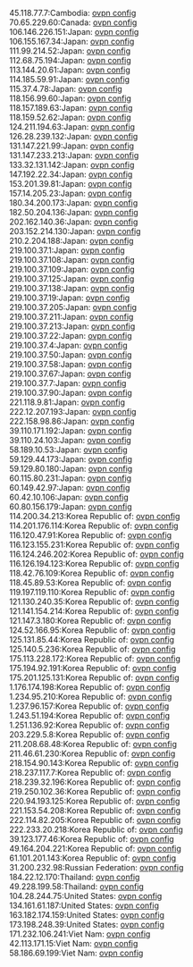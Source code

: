 45.118.77.7:Cambodia: [ovpn config](vpn/45_118_77_7.ovpn)  
70.65.229.60:Canada: [ovpn config](vpn/70_65_229_60.ovpn)  
106.146.226.151:Japan: [ovpn config](vpn/106_146_226_151.ovpn)  
106.155.167.34:Japan: [ovpn config](vpn/106_155_167_34.ovpn)  
111.99.214.52:Japan: [ovpn config](vpn/111_99_214_52.ovpn)  
112.68.75.194:Japan: [ovpn config](vpn/112_68_75_194.ovpn)  
113.144.20.61:Japan: [ovpn config](vpn/113_144_20_61.ovpn)  
114.185.59.91:Japan: [ovpn config](vpn/114_185_59_91.ovpn)  
115.37.4.78:Japan: [ovpn config](vpn/115_37_4_78.ovpn)  
118.156.99.60:Japan: [ovpn config](vpn/118_156_99_60.ovpn)  
118.157.189.63:Japan: [ovpn config](vpn/118_157_189_63.ovpn)  
118.159.52.62:Japan: [ovpn config](vpn/118_159_52_62.ovpn)  
124.211.194.63:Japan: [ovpn config](vpn/124_211_194_63.ovpn)  
126.28.239.132:Japan: [ovpn config](vpn/126_28_239_132.ovpn)  
131.147.221.99:Japan: [ovpn config](vpn/131_147_221_99.ovpn)  
131.147.233.213:Japan: [ovpn config](vpn/131_147_233_213.ovpn)  
133.32.131.142:Japan: [ovpn config](vpn/133_32_131_142.ovpn)  
147.192.22.34:Japan: [ovpn config](vpn/147_192_22_34.ovpn)  
153.201.39.81:Japan: [ovpn config](vpn/153_201_39_81.ovpn)  
157.14.205.23:Japan: [ovpn config](vpn/157_14_205_23.ovpn)  
180.34.200.173:Japan: [ovpn config](vpn/180_34_200_173.ovpn)  
182.50.204.136:Japan: [ovpn config](vpn/182_50_204_136.ovpn)  
202.162.140.36:Japan: [ovpn config](vpn/202_162_140_36.ovpn)  
203.152.214.130:Japan: [ovpn config](vpn/203_152_214_130.ovpn)  
210.2.204.188:Japan: [ovpn config](vpn/210_2_204_188.ovpn)  
219.100.37.1:Japan: [ovpn config](vpn/219_100_37_1.ovpn)  
219.100.37.108:Japan: [ovpn config](vpn/219_100_37_108.ovpn)  
219.100.37.109:Japan: [ovpn config](vpn/219_100_37_109.ovpn)  
219.100.37.125:Japan: [ovpn config](vpn/219_100_37_125.ovpn)  
219.100.37.138:Japan: [ovpn config](vpn/219_100_37_138.ovpn)  
219.100.37.19:Japan: [ovpn config](vpn/219_100_37_19.ovpn)  
219.100.37.205:Japan: [ovpn config](vpn/219_100_37_205.ovpn)  
219.100.37.211:Japan: [ovpn config](vpn/219_100_37_211.ovpn)  
219.100.37.213:Japan: [ovpn config](vpn/219_100_37_213.ovpn)  
219.100.37.22:Japan: [ovpn config](vpn/219_100_37_22.ovpn)  
219.100.37.4:Japan: [ovpn config](vpn/219_100_37_4.ovpn)  
219.100.37.50:Japan: [ovpn config](vpn/219_100_37_50.ovpn)  
219.100.37.58:Japan: [ovpn config](vpn/219_100_37_58.ovpn)  
219.100.37.67:Japan: [ovpn config](vpn/219_100_37_67.ovpn)  
219.100.37.7:Japan: [ovpn config](vpn/219_100_37_7.ovpn)  
219.100.37.90:Japan: [ovpn config](vpn/219_100_37_90.ovpn)  
221.118.9.81:Japan: [ovpn config](vpn/221_118_9_81.ovpn)  
222.12.207.193:Japan: [ovpn config](vpn/222_12_207_193.ovpn)  
222.158.98.86:Japan: [ovpn config](vpn/222_158_98_86.ovpn)  
39.110.171.192:Japan: [ovpn config](vpn/39_110_171_192.ovpn)  
39.110.24.103:Japan: [ovpn config](vpn/39_110_24_103.ovpn)  
58.189.10.53:Japan: [ovpn config](vpn/58_189_10_53.ovpn)  
59.129.44.173:Japan: [ovpn config](vpn/59_129_44_173.ovpn)  
59.129.80.180:Japan: [ovpn config](vpn/59_129_80_180.ovpn)  
60.115.80.231:Japan: [ovpn config](vpn/60_115_80_231.ovpn)  
60.149.42.97:Japan: [ovpn config](vpn/60_149_42_97.ovpn)  
60.42.10.106:Japan: [ovpn config](vpn/60_42_10_106.ovpn)  
60.80.156.179:Japan: [ovpn config](vpn/60_80_156_179.ovpn)  
114.200.34.213:Korea Republic of: [ovpn config](vpn/114_200_34_213.ovpn)  
114.201.176.114:Korea Republic of: [ovpn config](vpn/114_201_176_114.ovpn)  
116.120.47.91:Korea Republic of: [ovpn config](vpn/116_120_47_91.ovpn)  
116.123.155.231:Korea Republic of: [ovpn config](vpn/116_123_155_231.ovpn)  
116.124.246.202:Korea Republic of: [ovpn config](vpn/116_124_246_202.ovpn)  
116.126.194.123:Korea Republic of: [ovpn config](vpn/116_126_194_123.ovpn)  
118.42.76.109:Korea Republic of: [ovpn config](vpn/118_42_76_109.ovpn)  
118.45.89.53:Korea Republic of: [ovpn config](vpn/118_45_89_53.ovpn)  
119.197.119.110:Korea Republic of: [ovpn config](vpn/119_197_119_110.ovpn)  
121.130.240.35:Korea Republic of: [ovpn config](vpn/121_130_240_35.ovpn)  
121.141.154.214:Korea Republic of: [ovpn config](vpn/121_141_154_214.ovpn)  
121.147.3.180:Korea Republic of: [ovpn config](vpn/121_147_3_180.ovpn)  
124.52.166.95:Korea Republic of: [ovpn config](vpn/124_52_166_95.ovpn)  
125.131.85.44:Korea Republic of: [ovpn config](vpn/125_131_85_44.ovpn)  
125.140.5.236:Korea Republic of: [ovpn config](vpn/125_140_5_236.ovpn)  
175.113.228.172:Korea Republic of: [ovpn config](vpn/175_113_228_172.ovpn)  
175.194.92.191:Korea Republic of: [ovpn config](vpn/175_194_92_191.ovpn)  
175.201.125.131:Korea Republic of: [ovpn config](vpn/175_201_125_131.ovpn)  
1.176.174.198:Korea Republic of: [ovpn config](vpn/1_176_174_198.ovpn)  
1.234.95.210:Korea Republic of: [ovpn config](vpn/1_234_95_210.ovpn)  
1.237.96.157:Korea Republic of: [ovpn config](vpn/1_237_96_157.ovpn)  
1.243.51.194:Korea Republic of: [ovpn config](vpn/1_243_51_194.ovpn)  
1.251.136.92:Korea Republic of: [ovpn config](vpn/1_251_136_92.ovpn)  
203.229.5.8:Korea Republic of: [ovpn config](vpn/203_229_5_8.ovpn)  
211.208.68.48:Korea Republic of: [ovpn config](vpn/211_208_68_48.ovpn)  
211.46.61.230:Korea Republic of: [ovpn config](vpn/211_46_61_230.ovpn)  
218.154.90.143:Korea Republic of: [ovpn config](vpn/218_154_90_143.ovpn)  
218.237.117.7:Korea Republic of: [ovpn config](vpn/218_237_117_7.ovpn)  
218.239.32.196:Korea Republic of: [ovpn config](vpn/218_239_32_196.ovpn)  
219.250.102.36:Korea Republic of: [ovpn config](vpn/219_250_102_36.ovpn)  
220.94.193.125:Korea Republic of: [ovpn config](vpn/220_94_193_125.ovpn)  
221.153.54.208:Korea Republic of: [ovpn config](vpn/221_153_54_208.ovpn)  
222.114.82.205:Korea Republic of: [ovpn config](vpn/222_114_82_205.ovpn)  
222.233.20.218:Korea Republic of: [ovpn config](vpn/222_233_20_218.ovpn)  
39.123.177.46:Korea Republic of: [ovpn config](vpn/39_123_177_46.ovpn)  
49.164.204.221:Korea Republic of: [ovpn config](vpn/49_164_204_221.ovpn)  
61.101.201.143:Korea Republic of: [ovpn config](vpn/61_101_201_143.ovpn)  
31.200.232.98:Russian Federation: [ovpn config](vpn/31_200_232_98.ovpn)  
184.22.12.170:Thailand: [ovpn config](vpn/184_22_12_170.ovpn)  
49.228.199.58:Thailand: [ovpn config](vpn/49_228_199_58.ovpn)  
104.28.244.75:United States: [ovpn config](vpn/104_28_244_75.ovpn)  
134.161.61.187:United States: [ovpn config](vpn/134_161_61_187.ovpn)  
163.182.174.159:United States: [ovpn config](vpn/163_182_174_159.ovpn)  
173.198.248.39:United States: [ovpn config](vpn/173_198_248_39.ovpn)  
171.232.106.241:Viet Nam: [ovpn config](vpn/171_232_106_241.ovpn)  
42.113.171.15:Viet Nam: [ovpn config](vpn/42_113_171_15.ovpn)  
58.186.69.199:Viet Nam: [ovpn config](vpn/58_186_69_199.ovpn)  

